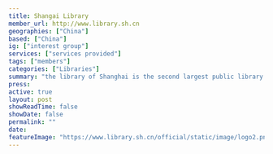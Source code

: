 ```yaml
---
title: Shangai Library
member_url: http://www.library.sh.cn
geographies: ["China"]
based: ["China"]
ig: ["interest group"] 
services: ["services provided"] 
tags: ["members"]
categories: ["Libraries"]
summary: "the library of Shanghai is the second largest public library in China."
press:
active: true
layout: post
showReadTime: false
showDate: false
permalink: ""
date: 
featureImage: "https://www.library.sh.cn/official/static/image/logo2.png"
---
```

